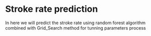 # Stroke rate prediction
In here we will predict the stroke rate using random forest algorithm combined with Grid_Search method for tunning parameters process

